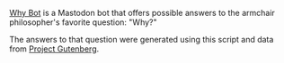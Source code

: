[Why Bot](https://botsin.space/@why/) is a Mastodon bot that offers possible answers to the armchair philosopher's favorite question: "Why?"

The answers to that question were generated using this script and data from [Project Gutenberg](https://www.gutenberg.org/).
